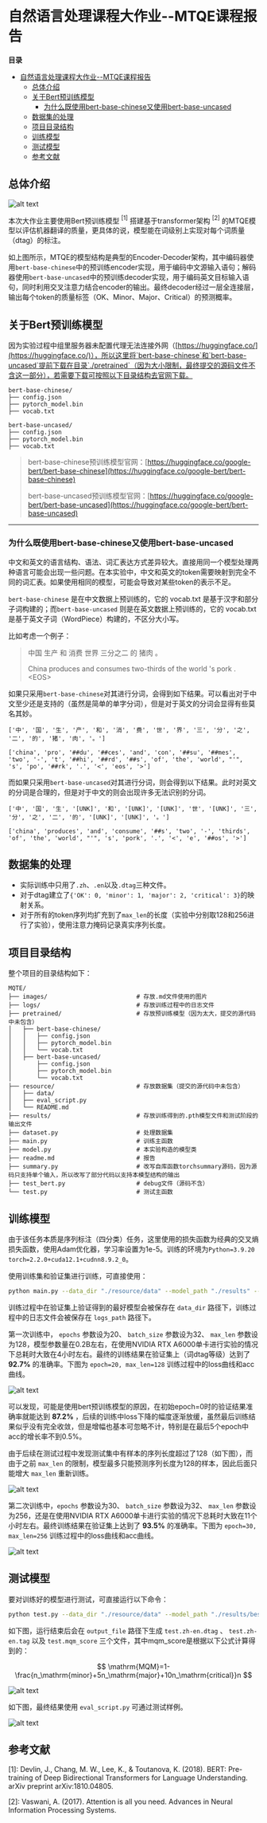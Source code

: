 # 自然语言处理课程大作业--MTQE课程报告

**目录**

- [自然语言处理课程大作业--MTQE课程报告](#自然语言处理课程大作业--mtqe课程报告)
  - [总体介绍](#总体介绍)
  - [关于Bert预训练模型](#关于bert预训练模型)
    - [为什么既使用bert-base-chinese又使用bert-base-uncased](#为什么既使用bert-base-chinese又使用bert-base-uncased)
  - [数据集的处理](#数据集的处理)
  - [项目目录结构](#项目目录结构)
  - [训练模型](#训练模型)
  - [测试模型](#测试模型)
  - [参考文献](#参考文献)


## 总体介绍

![alt text](images/MQTE.jpg)

本次大作业主要使用Bert预训练模型 $^{[1]}$ 搭建基于transformer架构 $^{[2]}$ 的MTQE模型以评估机器翻译的质量，更具体的说，模型能在词级别上实现对每个词质量（dtag）的标注。

如上图所示，MTQE的模型结构是典型的Encoder-Decoder架构，其中编码器使用`bert-base-chinese`中的预训练encoder实现，用于编码中文源输入语句；解码器使用`bert-base-uncased`中的预训练decoder实现，用于编码英文目标输入语句，同时利用交叉注意力结合encoder的输出。最终decoder经过一层全连接层，输出每个token的质量标签（OK、Minor、Major、Critical）的预测概率。

## 关于Bert预训练模型

因为实验过程中组里服务器未配置代理无法连接外网（[https://huggingface.co/](https://huggingface.co/)），所以这里将`bert-base-chinese`和`bert-base-uncased`提前下载在目录`./pretrained`（因为大小限制，最终提交的源码文件不含这一部分），若需要下载可按照以下目录结构去官网下载。

```arduino
bert-base-chinese/
├── config.json
├── pytorch_model.bin
├── vocab.txt

bert-base-uncased/
├── config.json
├── pytorch_model.bin
├── vocab.txt
```

> bert-base-chinese预训练模型官网：[https://huggingface.co/google-bert/bert-base-chinese](https://huggingface.co/google-bert/bert-base-chinese)
> 
> bert-base-uncased预训练模型官网：[https://huggingface.co/google-bert/bert-base-uncased](https://huggingface.co/google-bert/bert-base-uncased)

---

### 为什么既使用bert-base-chinese又使用bert-base-uncased

中文和英文的语言结构、语法、词汇表达方式差异较大。直接用同一个模型处理两种语言可能会出现一些问题。在本实验中，中文和英文的token需要映射到完全不同的词汇表。如果使用相同的模型，可能会导致对某些token的表示不足。

`bert-base-chinese` 是在中文数据上预训练的，它的 vocab.txt 是基于汉字和部分子词构建的；而`bert-base-uncased` 则是在英文数据上预训练的，它的 vocab.txt 是基于英文子词（WordPiece）构建的，不区分大小写。

比如考虑一个例子：

> 中国 生产 和 消费 世界 三分之二 的 猪肉 。
> 
> China produces and consumes two-thirds of the world 's pork . \<EOS>

如果只采用`bert-base-chinese`对其进行分词，会得到如下结果。可以看出对于中文至少还是支持的（虽然是简单的单字分词），但是对于英文的分词会显得有些莫名其妙。

```
['中', '国', '生', '产', '和', '消', '费', '世', '界', '三', '分', '之', '二', '的', '猪', '肉', '。']

['china', 'pro', '##du', '##ces', 'and', 'con', '##su', '##mes', 'two', '-', 't', '##hi', '##rd', '##s', 'of', 'the', 'world', "'", 's', 'po', '##rk', '.', '<', 'eos', '>']
```

而如果只采用`bert-base-uncased`对其进行分词，则会得到以下结果。此时对英文的分词是合理的，但是对于中文的则会出现许多无法识别的分词。

```
['中', '国', '生', '[UNK]', '和', '[UNK]', '[UNK]', '世', '[UNK]', '三', '分', '之', '二', '的', '[UNK]', '[UNK]', '。']

['china', 'produces', 'and', 'consume', '##s', 'two', '-', 'thirds', 'of', 'the', 'world', "'", 's', 'pork', '.', '<', 'e', '##os', '>']
```


## 数据集的处理

+ 实际训练中只用了`.zh`、`.en`以及`.dtag`三种文件。
+ 对于dtag建立了`{'OK': 0, 'minor': 1, 'major': 2, 'critical': 3}`的映射关系。
+ 对于所有的token序列均扩充到了`max_len`的长度（实验中分别取128和256进行了实验），使用注意力掩码记录真实序列长度。


## 项目目录结构

整个项目的目录结构如下：

```arduino
MQTE/
├── images/                         # 存放.md文件使用的图片
├── logs/                           # 存放训练过程中的日志文件
├── pretrained/                     # 存放预训练模型（因为太大，提交的源代码中未包含）
│   ├── bert-base-chinese/
│   │   ├── config.json
│   │   ├── pytorch_model.bin
│   │   └── vocab.txt
│   ├── bert-base-uncased/
│       ├── config.json
│       ├── pytorch_model.bin
│       └── vocab.txt
├── resource/                       # 存放数据集（提交的源代码中未包含）
│   ├── data/
│   ├── eval_script.py
│   └── README.md
├── results/                        # 存放训练得到的.pth模型文件和测试阶段的输出文件
├── dataset.py                      # 处理数据集
├── main.py                         # 训练主函数
├── model.py                        # 本实验构造的模型类
├── readme.md                       # 报告
├── summary.py                      # 改写自库函数torchsummary源码，因为源码只支持单个输入，所以改写了部分代码以支持本模型结构的输出
├── test_bert.py                    # debug文件（源码不含）
└── test.py                         # 测试主函数

```


## 训练模型

由于该任务本质是序列标注（四分类）任务，这里使用的损失函数为经典的交叉熵损失函数，使用Adam优化器，学习率设置为1e-5。训练的环境为`Python=3.9.20 torch=2.2.0+cuda12.1+cudnn8.9.2_0`。

使用训练集和验证集进行训练，可直接使用：

```bash
python main.py --data_dir "./resource/data" --model_path "./results" --logs_path "./logs" --gpu 0 --epochs 20 --batch_size 32 --max_len 128
```

训练过程中在验证集上验证得到的最好模型会被保存在 `data_dir` 路径下，训练过程中的日志文件会被保存在 `logs_path` 路径下。

第一次训练中， `epochs` 参数设为20、 `batch_size` 参数设为32、 `max_len` 参数设为128，模型参数量在0.2B左右，在使用NVIDIA RTX A6000单卡进行实验的情况下总耗时大致在4小时左右。最终的训练结果在验证集上（词dtag等级）达到了**92.7%** 的准确率。下图为 `epoch=20, max_len=128` 训练过程中的loss曲线和acc曲线。

![alt text](images/training_plots1.png)

可以发现，可能是使用bert预训练模型的原因，在初始epoch=0时的验证结果准确率就能达到 **87.2%** ，后续的训练中loss下降的幅度逐渐放缓，虽然最后训练结果似乎没有完全收敛，但是增幅也基本可忽略不计，特别是在最后5个epoch中acc的增长率不到0.5%。

由于后续在测试过程中发现测试集中有样本的序列长度超过了128（如下图），而由于之前 `max_len` 的限制，模型最多只能预测序列长度为128的样本，因此后面只能增大 `max_len` 重新训练。

![alt text](images/error.png)

第二次训练中，`epochs` 参数设为30、 `batch_size` 参数设为32、 `max_len` 参数设为256，还是在使用NVIDIA RTX A6000单卡进行实验的情况下总耗时大致在11个小时左右。最终训练结果在验证集上达到了 **93.5%** 的准确率。下图为 `epoch=30, max_len=256` 训练过程中的loss曲线和acc曲线。

![alt text](images/training_plots2.png)

## 测试模型

要对训练好的模型进行测试，可直接运行以下命令：

```bash
python test.py --data_dir "./resource/data" --model_path "./results/best_model.pth" --output_file "./results" --gpu 0 --batch_size 32 --max_len 256
```

如下图，运行结束后会在 `output_file` 路径下生成 `test.zh-en.dtag` 、 `test.zh-en.tag` 以及 `test.mqm_score` 三个文件，其中mqm_score是根据以下公式计算得到的：

$$
\mathrm{MQM}=1-\frac{n_\mathrm{minor}+5n_\mathrm{major}+10n_\mathrm{critical}}n
$$

![alt text](images/test_result.png)

如下图，最终结果使用 `eval_script.py` 可通过测试样例。

![alt text](images/eval_result.png)

## 参考文献

[1]: Devlin, J., Chang, M. W., Lee, K., & Toutanova, K. (2018). BERT: Pre-training of Deep Bidirectional Transformers for Language Understanding. arXiv preprint arXiv:1810.04805.

[2]: Vaswani, A. (2017). Attention is all you need. Advances in Neural Information Processing Systems.
